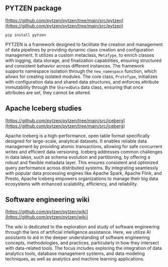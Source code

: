 ## PYTZEN package

[https://github.com/pytzen/pytzen/tree/main/src/pytzen](https://github.com/pytzen/pytzen/tree/main/src/pytzen)

`pip install pytzen`

PYTZEN is a framework designed to facilitate the creation and management of data pipelines by providing dynamic class creation and configuration management. It utilizes a custom metaclass, `MetaType`, to enrich classes with logging, data storage, and finalization capabilities, ensuring structured and consistent behavior across different instances. The framework supports namespace isolation through the `new_namespace` function, which allows for creating isolated modules. The core class, `ProtoType`, initializes with configuration data and shared data structures, and enforces attribute immutability through the `SharedData` data class, ensuring that once attributes are set, they cannot be altered.

## Apache Iceberg studies

[https://github.com/pytzen/pytzen/tree/main/src/iceberg](https://github.com/pytzen/pytzen/tree/main/src/iceberg)

Apache Iceberg is a high-performance, open table format specifically designed for large-scale, analytical datasets. It enables reliable data management by providing atomic transactions, allowing for safe concurrent writes and efficient data versioning. Iceberg addresses common challenges in data lakes, such as schema evolution and partitioning, by offering a robust and flexible metadata layer. This ensures consistent and optimized query performance across distributed systems. By integrating seamlessly with popular data processing engines like Apache Spark, Apache Flink, and Presto, Apache Iceberg empowers organizations to manage their big data ecosystems with enhanced scalability, efficiency, and reliability.

## Software engineering wiki

[https://github.com/pytzen/pytzen/wiki](https://github.com/pytzen/pytzen/wiki)

The wiki is dedicated to the exploration and study of software engineering through the lens of artificial intelligence assistance. Here, we utilize AI assistants to aid in the deeper understanding of software engineering concepts, methodologies, and practices, particularly in how they intersect with data-related tools. The focus includes exploring the integration of data analytics tools, database management systems, and data modeling techniques, as well as analytics and machine learning applications.